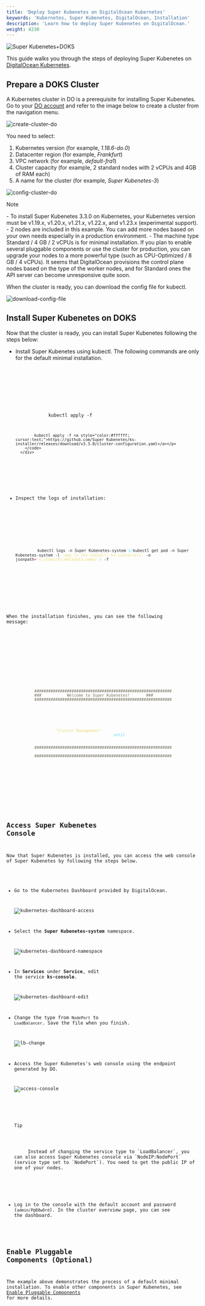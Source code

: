 ```yaml
---
title: 'Deploy Super Kubenetes on DigitalOcean Kubernetes'
keywords: 'Kubernetes, Super Kubenetes, DigitalOcean, Installation'
description: 'Learn how to deploy Super Kubenetes on DigitalOcean.'
weight: 4230
---
```


![Super Kubenetes+DOKS](/dist/assets/docs/v3.3/do/Kuberix-DOKS.png)

This guide walks you through the steps of deploying Super Kubenetes on [DigitalOcean Kubernetes](https://www.digitalocean.com/products/kubernetes/).

## Prepare a DOKS Cluster

A Kubernetes cluster in DO is a prerequisite for installing Super Kubenetes. Go to your [DO account](https://cloud.digitalocean.com/) and refer to the image below to create a cluster from the navigation menu.

![create-cluster-do](/dist/assets/docs/v3.3/do/create-cluster-do.png)

You need to select:

1. Kubernetes version (for example, _1.18.6-do.0_)
2. Datacenter region (for example, _Frankfurt_)
3. VPC network (for example, _default-fra1_)
4. Cluster capacity (for example, 2 standard nodes with 2 vCPUs and 4GB of RAM each)
5. A name for the cluster (for example, _Super Kubenetes-3_)

![config-cluster-do](/dist/assets/docs/v3.3/do/config-cluster-do.png)

  <div className="notices note">
    <p>Note</p>
    <div>
      - To install Super Kubenetes 3.3.0 on Kubernetes, your Kubernetes version must be v1.19.x, v1.20.x, v1.21.x, v1.22.x, and v1.23.x (experimental support).
      - 2 nodes are included in this example. You can add more nodes based on your own needs especially in a production environment.
      - The machine type Standard / 4 GB / 2 vCPUs is for minimal installation. If you plan to enable several pluggable components or use the cluster for production, you can upgrade your nodes to a more powerful type (such as CPU-Optimized / 8 GB / 4 vCPUs). It seems that DigitalOcean provisions the control plane nodes based on the type of the worker nodes, and for Standard ones the API server can become unresponsive quite soon.</div></div>

When the cluster is ready, you can download the config file for kubectl.

![download-config-file](/dist/assets/docs/v3.3/do/download-config-file.png)

## Install Super Kubenetes on DOKS

Now that the cluster is ready, you can install Super Kubenetes following the steps below:

- Install Super Kubenetes using kubectl. The following commands are only for the default minimal installation.

  <article className="highlight">
    <pre>
        <div className="copy-code-button" title="Copy Code"></div>
        <div className="code-over-div">
          <code>
            <p>
              kubectl apply -f <a style="color:#ffffff; cursor:text;">https://github.com/Super Kubenetes/ks-installer/releases/download/v3.3.0/Super Kubenetes-installer.yaml</a>
              
              kubectl apply -f <a style="color:#ffffff; cursor:text;">https://github.com/Super Kubenetes/ks-installer/releases/download/v3.3.0/cluster-configuration.yaml</a></p>
          </code>
        </div>
    </pre>
  </article>

- Inspect the logs of installation:

  <article className="highlight">
    <pre>
        <div className="copy-code-button" title="Copy Code"></div>
        <div className="code-over-div">
          <code>kubectl logs -n Super Kubenetes-system <span style="color:#66d9ef">$(</span>kubectl get pod -n Super Kubenetes-system -l <span style="color:#e6db74">'app in (ks-install, ks-installer)'</span> -o jsonpath<span style="color:#f92672">=</span><span style="color:#e6db74">'{.items[0].metadata.name}'</span><span style="color:#66d9ef">)</span> -f</code>
        </div>
    </pre>
  </article>

When the installation finishes, you can see the following message:

<article className="highlight">
  <pre>
      <div className="copy-code-button" title="Copy Code"></div>
      <div className="code-over-div">
        <code>
          <p>
            <span style="color:#75715e">###########################################################</span> 
            <span style="color:#75715e"><span>#</span><span>#</span><span>#</span>&nbsp;&nbsp;&nbsp;&nbsp;&nbsp;&nbsp;&nbsp;&nbsp;&nbsp;&nbsp;&nbsp;Welcome to Super Kubenetes!&nbsp;&nbsp;&nbsp;&nbsp;&nbsp;&nbsp;&nbsp;<span>#</span><span>#</span><span>#</span></span> 
            <span style="color:#75715e">###########################################################</span> 
            <span style="color:#ffffff">Console: <a style="color:#ffffff; cursor:text;">http://10.XXX.XXX.XXX:30880</a></span> 
            <span style="color:#ffffff">Account: admin</span> 
            <span style="color:#ffffff">Password: P@88w0rd</span> 
            <span style="color:#ffffff">NOTES：</span> 
            <span style="color:#ffffff">&nbsp;&nbsp;1. After logging into the console, please check the</span> 
            <span style="color:#ffffff">&nbsp;&nbsp;&nbsp;&nbsp;&nbsp;monitoring status of service components in</span> 
            <span style="color:#ffffff">&nbsp;&nbsp;&nbsp;&nbsp;&nbsp;the<span style="color:#e6db74">&nbsp;"Cluster Management"</span>. If any service is not</span> 
            <span style="color:#ffffff">&nbsp;&nbsp;&nbsp;&nbsp; ready, please wait patiently <span style="color:#66d9ef">until</span> all components </span> 
            <span style="color:#ffffff">&nbsp;&nbsp;&nbsp;&nbsp;&nbsp;are ready.</span> 
            <span style="color:#ffffff">&nbsp;&nbsp;2. Please modify the default password after login.</span> 
            <span style="color:#75715e">###########################################################</span> <span style="color:#ffffff"> 
            <span></span><a style="color:#ffffff; cursor:text;">https://ai.kuberix.co.kr</a><span></span>&nbsp;&nbsp;&nbsp;&nbsp;&nbsp;&nbsp;&nbsp;&nbsp;&nbsp;&nbsp;2020-xx-xx xx:xx:xx</span> 
            <span style="color:#75715e">###########################################################</span> <span style="color:#ae81ff">
          </p>
        </code>
      </div>
  </pre>
</article>

## Access Super Kubenetes Console

Now that Super Kubenetes is installed, you can access the web console of Super Kubenetes by following the steps below.

- Go to the Kubernetes Dashboard provided by DigitalOcean.

  ![kubernetes-dashboard-access](/dist/assets/docs/v3.3/do/kubernetes-dashboard-access.png)

- Select the **Super Kubenetes-system** namespace.

  ![kubernetes-dashboard-namespace](/dist/assets/docs/v3.3/do/kubernetes-dashboard-namespace.png)

- In **Services** under **Service**, edit the service **ks-console**.

  ![kubernetes-dashboard-edit](/dist/assets/docs/v3.3/do/kubernetes-dashboard-edit.png)

- Change the type from `NodePort` to `LoadBalancer`. Save the file when you finish.

  ![lb-change](/dist/assets/docs/v3.3/do/lb-change.png)

- Access the Super Kubenetes's web console using the endpoint generated by DO.

  ![access-console](/dist/assets/docs/v3.3/do/access-console.png)

   <div className="notices tip">
     <p>Tip</p>
     <div>
       Instead of changing the service type to `LoadBalancer`, you can also access Super Kubenetes console via `NodeIP:NodePort` (service type set to `NodePort`). You need to get the public IP of one of your nodes.
     </div>
   </div>

- Log in to the console with the default account and password (`admin/P@88w0rd`). In the cluster overview page, you can see the dashboard.

## Enable Pluggable Components (Optional)

The example above demonstrates the process of a default minimal installation. To enable other components in Super Kubenetes, see [Enable Pluggable Components](../../../pluggable-components/) for more details.
